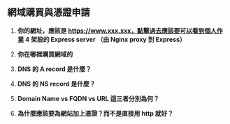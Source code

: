 ## 網域購買與憑證申請

1. **你的網址，應該是 https://www.xxx.xxx，點擊過去應該要可以看到個人作業 4 架設的 Express server （由 Nginx proxy 到 Express）**

2. **你在哪裡購買網域的**

3. **DNS 的 A record 是什麼？**

4. **DNS 的 NS record 是什麼？**

5. **Domain Name vs FQDN vs URL 這三者分別為何？**

6. **為什麼應該要為網站加上憑證？而不是直接用 http 就好？**

